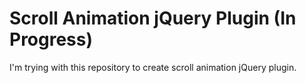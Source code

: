 # Scroll Animation jQuery Plugin (In Progress)
I'm trying with this repository to create scroll animation jQuery plugin.
